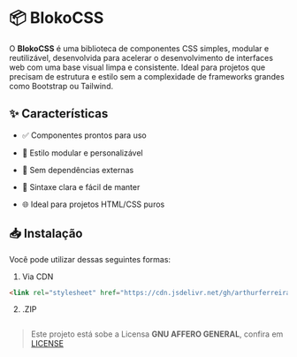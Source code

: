# &#x1F4E6; BlokoCSS

O **BlokoCSS** é uma biblioteca de componentes CSS simples, modular e reutilizável, desenvolvida para acelerar o desenvolvimento de interfaces web com uma base visual limpa e consistente. Ideal para projetos que precisam de estrutura e estilo sem a complexidade de frameworks grandes como Bootstrap ou Tailwind.

## &#x2728; Características

* &#x2705; Componentes prontos para uso

* &#x1F9E9; Estilo modular e personalizável

* &#x1F680; Sem dependências externas

* &#x1F9FC; Sintaxe clara e fácil de manter

* &#x1F310; Ideal para projetos HTML/CSS puros

## &#x1F4E5; Instalação

Você pode utilizar dessas seguintes formas:

1. Via CDN
```html
<link rel="stylesheet" href="https://cdn.jsdelivr.net/gh/arthurferreira-dev/BlokoCSS@main/bloko.css" />
```

2. .ZIP

<a href="">
<img src="">
</a>

> Este projeto está sobe a Licensa **GNU AFFERO GENERAL**, confira em [LICENSE](LICENSE)